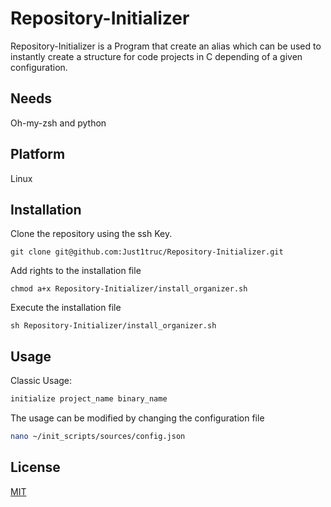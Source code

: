 # Repository-Initializer

Repository-Initializer is a Program that create an alias which can be used to instantly create a structure for code projects in C depending of a given configuration.

## Needs

Oh-my-zsh and python

## Platform 

Linux

## Installation

Clone the repository using the ssh Key.

```
git clone git@github.com:Just1truc/Repository-Initializer.git 
```
Add rights to the installation file

```
chmod a+x Repository-Initializer/install_organizer.sh
```

Execute the installation file

```
sh Repository-Initializer/install_organizer.sh
```

## Usage

Classic Usage:

```bash
initialize project_name binary_name
```
The usage can be modified by changing the configuration file

```bash
nano ~/init_scripts/sources/config.json
```

## License

[MIT](https://choosealicense.com/licenses/mit/)
